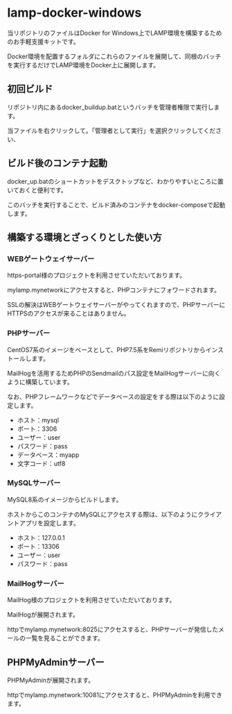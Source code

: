# lamp-docker-windows

当リポジトリのファイルはDocker for Windows上でLAMP環境を構築するためのお手軽支援キットです。

Docker環境を配置するフォルダにこれらのファイルを展開して、同根のバッチを実行するだけでLAMP環境をDocker上に展開します。

## 初回ビルド

リポジトリ内にあるdocker_buildup.batというバッチを管理者権限で実行します。

当ファイルを右クリックして。「管理者として実行」を選択クリックしてください、

## ビルド後のコンテナ起動

docker_up.batのショートカットをデスクトップなど、わかりやすいところに置いておくと便利です。

このバッチを実行することで、ビルド済みのコンテナをdocker-composeで起動します。

## 構築する環境とざっくりとした使い方

### WEBゲートウェイサーバー

https-portal様のプロジェクトを利用させていただいております。

mylamp.mynetworkにアクセスすると、PHPコンテナにフォワードされます。

SSLの解決はWEBゲートウェイサーバーがやってくれますので、PHPサーバーにHTTPSのアクセスが来ることはありません。

### PHPサーバー

CentOS7系のイメージをベースとして、PHP7.5系をRemiリポジトリからインストールします。

MailHogを活用するためPHPのSendmailのパス設定をMailHogサーバーに向くように構築しています。

なお、PHPフレームワークなどでデータベースの設定をする際は以下のように設定します。
- ホスト：mysql
- ポート：3306
- ユーザー：user
- パスワード：pass
- データベース：myapp
- 文字コード：utf8

### MySQLサーバー

MySQL8系のイメージからビルドします。

ホストからこのコンテナのMySQLにアクセスする際は、以下のようにクライアントアプリを設定します。

- ホスト：127.0.0.1
- ポート：13306
- ユーザー：user
- パスワード：pass

### MailHogサーバー

MailHog様のプロジェクトを利用させていただいております。

MailHogが展開されます。

httpでmylamp.mynetwork:8025にアクセスすると、PHPサーバーが発信したメールの一覧を見ることができます。

## PHPMyAdminサーバー

PHPMyAdminが展開されます。

httpでmylamp.mynetwork:10081にアクセスすると、PHPMyAdminを利用できます。
